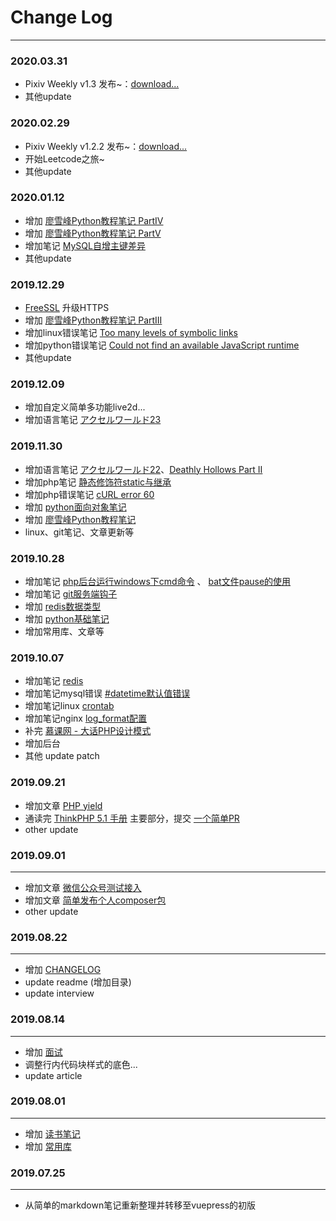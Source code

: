 # Change Log
---------------
### 2020.03.31
* Pixiv Weekly v1.3 发布~：[download...](https://media.yuzu-hime.fun/pixiv_weekly.v1.3.apk)
* 其他update

### 2020.02.29
* Pixiv Weekly v1.2.2 发布~：[download...](https://media.yuzu-hime.fun/pixiv_weekly.v1.2.2.apk)
* 开始Leetcode之旅~
* 其他update

### 2020.01.12
* 增加 [廖雪峰Python教程笔记 PartIV](/book/liaoxuefeng_python_4.html)
* 增加 [廖雪峰Python教程笔记 PartV](/book/liaoxuefeng_python_5.html)
* 增加笔记 [MySQL自增主键差异](/mysql/#关于自增主键)
* 其他update

### 2019.12.29
* [FreeSSL](https://freessl.cn/) 升级HTTPS
* 增加 [廖雪峰Python教程笔记 PartIII](/book/liaoxuefeng_python_3.html)
* 增加linux错误笔记 [Too many levels of symbolic links](/linux/error.html#too-many-levels-of-symbolic-links)
* 增加python错误笔记 [Could not find an available JavaScript runtime](/python/error.html#could-not-find-an-available-javascript-runtime)
* 其他update

### 2019.12.09
* 增加自定义简单多功能live2d...
* 增加语言笔记 [アクセルワールド23](/language/accel_world_23.html)

### 2019.11.30
* 增加语言笔记 [アクセルワールド22](/language/accel_world_22.html)、[Deathly Hollows Part II](/language/Deathly_Hollows_Part_II.html)
* 增加php笔记 [静态修饰符static与继承](/php/static_and_inherit.html)
* 增加php错误笔记 [cURL error 60](/php/error.html#curl-error-60-ssl-certificate-problem)
* 增加 [python面向对象笔记](/book/weixi_python_oop.html)
* 增加 [廖雪峰Python教程笔记](/book/liaoxuefeng_python_1.html)
* linux、git笔记、文章更新等

### 2019.10.28
* 增加笔记 [php后台运行windows下cmd命令](/other/note.html#php后台运行windows下cmd命令) 、 [bat文件pause的使用](/other/note.html#windows-bat文件使用-pause)
* 增加笔记 [git服务端钩子](/git/note.html#服务端钩子)
* 增加 [redis数据类型](/php/redis.html#数据类型)
* 增加 [python基础笔记](/book/weixi_python.html)
* 增加常用库、文章等

### 2019.10.07
* 增加笔记 [redis](/php/redis.html)
* 增加笔记mysql错误 [#datetime默认值错误](/mysql/error.html#datetime默认值错误)
* 增加笔记linux [crontab](/linux/note.html#crontab)
* 增加笔记nginx [log_format配置](/php/nginx.html#日志格式log-format配置示例)
* 补完 [慕课网 - 大话PHP设计模式](https://www.imooc.com/learn/236)
* 增加后台
* 其他 update patch

### 2019.09.21
* 增加文章 [PHP yield](/php/php_yield.html)
* 通读完 [ThinkPHP 5.1 手册](https://www.kancloud.cn/manual/thinkphp5_1/353946) 主要部分，提交 [一个简单PR](https://github.com/top-think/framework/pull/2005)
* other update

### 2019.09.01
---------------
* 增加文章 [微信公众号测试接入](/php/wx_test.html)
* 增加文章 [简单发布个人composer包](/php/composer_publish.html)
* other update

### 2019.08.22
---------------
* 增加 [CHANGELOG](/changelog)
* update readme (增加目录)
* update interview

### 2019.08.14
---------------
* 增加 [面试](/php/interview.html)
* 调整行内代码块样式的底色...
* update article

### 2019.08.01
---------------
* 增加 [读书笔记](/book/modern_php.html)
* 增加 [常用库](/repo)

### 2019.07.25
---------------
* 从简单的markdown笔记重新整理并转移至vuepress的初版